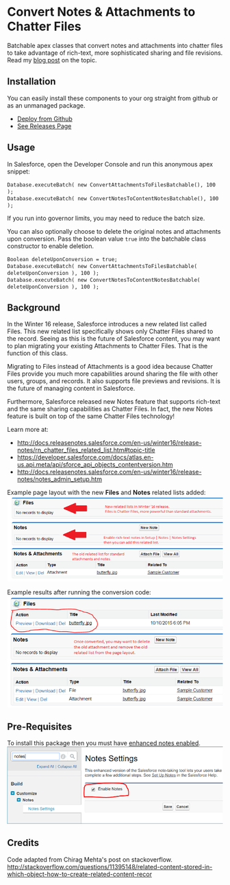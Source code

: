 Convert Notes & Attachments to Chatter Files
============================================

Batchable apex classes that convert notes and attachments into chatter files to take advantage of rich-text, more sophisticated sharing and file revisions. Read my [blog post](https://douglascayers.wordpress.com/2015/10/10/salesforce-convert-attachments-to-chatter-files/) on the topic.


Installation
------------
You can easily install these components to your org straight from github or as an unmanaged package.
* [Deploy from Github](https://githubsfdeploy.herokuapp.com)
* [See Releases Page](https://github.com/DouglasCAyers/sfdc-convert-attachments-to-chatter-files/releases)

Usage
-----
In Salesforce, open the Developer Console and run this anonymous apex snippet:

    Database.executeBatch( new ConvertAttachmentsToFilesBatchable(), 100 );
    Database.executeBatch( new ConvertNotesToContentNotesBatchable(), 100 );

If you run into governor limits, you may need to reduce the batch size.

You can also optionally choose to delete the original notes and attachments upon conversion.
Pass the boolean value `true` into the batchable class constructor to enable deletion.

    Boolean deleteUponConversion = true;
    Database.executeBatch( new ConvertAttachmentsToFilesBatchable( deleteUponConversion ), 100 );
    Database.executeBatch( new ConvertNotesToContentNotesBatchable( deleteUponConversion ), 100 );


Background
----------
In the Winter 16 release, Salesforce introduces a new related list called Files.
This new related list specifically shows only Chatter Files shared to the record.
Seeing as this is the future of Salesforce content, you may want to plan migrating
your existing Attachments to Chatter Files. That is the function of this class.

Migrating to Files instead of Attachments is a good idea because Chatter Files
provide you much more capabilities around sharing the file with other users, groups, and records.
It also supports file previews and revisions. It is the future of managing content in Salesforce.

Furthermore, Salesforce released new Notes feature that supports rich-text and the same sharing capabilities as Chatter Files. In fact, the new Notes feature is built on top of the same Chatter Files technology!

Learn more at:
* http://docs.releasenotes.salesforce.com/en-us/winter16/release-notes/rn_chatter_files_related_list.htm#topic-title
* https://developer.salesforce.com/docs/atlas.en-us.api.meta/api/sforce_api_objects_contentversion.htm
* http://docs.releasenotes.salesforce.com/en-us/winter16/release-notes/notes_admin_setup.htm

Example page layout with the new **Files** and **Notes** related lists added:
![screenshot](/images/related-lists-pre-conversion.png)

Example results after running the conversion code:
![screenshot](/images/related-lists-post-conversion.png)


Pre-Requisites
--------------
To install this package then you must have [enhanced notes enabled](http://docs.releasenotes.salesforce.com/en-us/winter16/release-notes/notes_admin_setup.htm).
![screenshot](/images/notes-settings.png)


Credits
-------
Code adapted from Chirag Mehta's post on stackoverflow.
http://stackoverflow.com/questions/11395148/related-content-stored-in-which-object-how-to-create-related-content-recor
